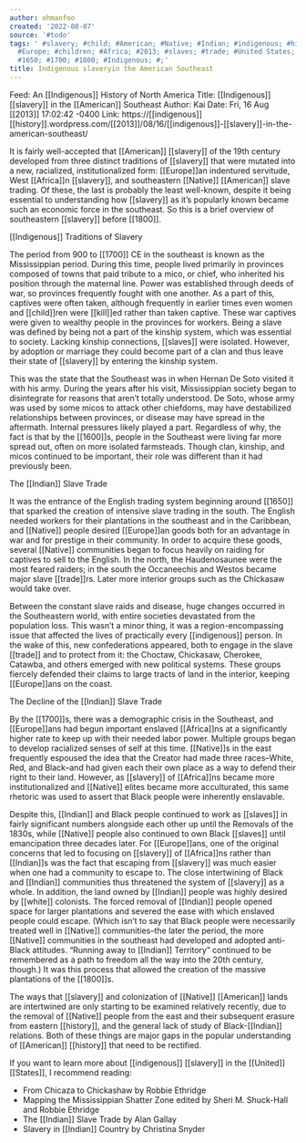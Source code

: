 ```yaml
---
author: ohmanfoo
created: '2022-08-07'
source: '#todo'
tags: ' #slavery; #child; #American; #Native; #Indian; #indigenous; #history; #kill;
  #Europe; #children; #Africa; #2013; #slaves; #trade; #United States; #white; #1600;
  #1650; #1700; #1800; #Indigenous; #;'
title: Indigenous slaveryin the American Southeast
---
```


Feed: An [[Indigenous]] History of North America
Title: [[Indigenous]] [[slavery]] in the [[American]] Southeast
Author: Kai
Date: Fri, 16 Aug [[2013]] 17:02:42 -0400
Link: https://[[indigenous]][[history]].wordpress.com/[[2013]]/08/16/[[indigenous]]-[[slavery]]-in-the-american-southeast/
 
It is fairly well-accepted that [[American]] [[slavery]] of the 19th century developed 
from three distinct traditions of [[slavery]] that were mutated into a new, 
racialized, institutionalized form: [[Europe]]an indentured servitude, West [[Africa]]n 
[[slavery]], and southeastern [[Native]] [[American]] slave trading. Of these, the last is 
probably the least well-known, despite it being essential to understanding how 
[[slavery]] as it’s popularly known became such an economic force in the southeast. 
So this is a brief overview of southeastern [[slavery]] before [[1800]].
 
[[Indigenous]] Traditions of Slavery
 
The period from 900 to [[1700]] CE in the southeast is known as the Mississippian 
period. During this time, people lived primarily in provinces composed of towns 
that paid tribute to a mico, or chief, who inherited his position through the 
maternal line. Power was established through deeds of war, so provinces 
frequently fought with one another. As a part of this, captives were often 
taken, although frequently in earlier times even women and [[child]]ren were [[kill]]ed 
rather than taken captive. These war captives were given to wealthy people in 
the provinces for workers. Being a slave was defined by being not a part of the 
kinship system, which was essential to society. Lacking kinship connections, 
[[slaves]] were isolated. However, by adoption or marriage they could become part of
a clan and thus leave their state of [[slavery]] by entering the kinship system.
 
This was the state that the Southeast was in when Hernan De Soto visited it with
his army. During the years after his visit, Mississippian society began to 
disintegrate for reasons that aren’t totally understood. De Soto, whose army was
used by some micos to attack other chiefdoms, may have destabilized 
relationships between provinces, or disease may have spread in the aftermath. 
Internal pressures likely played a part. Regardless of why, the fact is that by 
the [[1600]]s, people in the Southeast were living far more spread out, often on 
more isolated farmsteads. Though clan, kinship, and micos continued to be 
important, their role was different than it had previously been.
 
The [[Indian]] Slave Trade
 
It was the entrance of the English trading system beginning around [[1650]] that 
sparked the creation of intensive slave trading in the south. The English needed
workers for their plantations in the southeast and in the Caribbean, and [[Native]] 
people desired [[Europe]]an goods both for an advantage in war and for prestige in 
their community. In order to acquire these goods, several [[Native]] communities 
began to focus heavily on raiding for captives to sell to the English. In the 
north, the Haudenosaunee were the most feared raiders; in the south the 
Occaneechis and Westos became major slave [[trade]]rs. Later more interior groups 
such as the Chickasaw would take over.
 
Between the constant slave raids and disease, huge changes occurred in the 
Southeastern world, with entire societies devastated from the population loss. 
This wasn’t a minor thing, it was a region-encompassing issue that affected the 
lives of practically every [[indigenous]] person. In the wake of this, new 
confederations appeared, both to engage in the slave [[trade]] and to protect from 
it: the Choctaw, Chickasaw, Cherokee, Catawba, and others emerged with new 
political systems. These groups fiercely defended their claims to large tracts 
of land in the interior, keeping [[Europe]]ans on the coast.
 
The Decline of the [[Indian]] Slave Trade
 
By the [[1700]]s, there was a demographic crisis in the Southeast, and [[Europe]]ans had
begun important enslaved [[Africa]]ns at a significantly higher rate to keep up with
their needed labor power. Multiple groups began to develop racialized senses of 
self at this time. [[Native]]s in the east frequently espoused the idea that the 
Creator had made three races–White, Red, and Black–and had given each their own 
place as a way to defend their right to their land. However, as [[slavery]] of 
[[Africa]]ns became more institutionalized and [[Native]] elites became more 
acculturated, this same rhetoric was used to assert that Black people were 
inherently enslavable.
 
Despite this, [[Indian]] and Black people continued to work as [[slaves]] in fairly 
significant numbers alongside each other up until the Removals of the 1830s, 
while [[Native]] people also continued to own Black [[slaves]] until emancipation three 
decades later. For [[Europe]]ans, one of the original concerns that led to focusing 
on [[slavery]] of [[Africa]]ns rather than [[Indian]]s was the fact that escaping from 
[[slavery]] was much easier when one had a community to escape to. The close 
intertwining of Black and [[Indian]] communities thus threatened the system of 
[[slavery]] as a whole. In addition, the land owned by [[Indian]] people was highly 
desired by [[white]] colonists. The forced removal of [[Indian]] people opened space for
larger plantations and severed the ease with which enslaved people could escape.
(Which isn’t to say that Black people were necessarily treated well in [[Native]] 
communities–the later the period, the more [[Native]] communities in the southeast 
had developed and adopted anti-Black attitudes. “Running away to [[Indian]] 
Territory” continued to be remembered as a path to freedom all the way into the 
20th century, though.) It was this process that allowed the creation of the 
massive plantations of the [[1800]]s.
 
The ways that [[slavery]] and colonization of [[Native]] [[American]] lands are intertwined 
are only starting to be examined relatively recently, due to the removal of 
[[Native]] people from the east and their subsequent erasure from eastern [[history]], 
and the general lack of study of Black-[[Indian]] relations. Both of these things 
are major gaps in the popular understanding of [[American]] [[history]] that need to be 
rectified.
 
If you want to learn more about [[indigenous]] [[slavery]] in the [[United]] [[States]], I 
recommend reading:
 
  * From Chicaza to Chickashaw by Robbie Ethridge
  * Mapping the Mississippian Shatter Zone edited by Sheri M. Shuck-Hall and 
  Robbie Ethridge
  * The [[Indian]] Slave Trade by Alan Gallay
  * Slavery in [[Indian]] Country by Christina Snyder